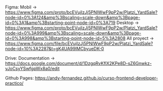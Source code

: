 Figma:
Mobil -> https://www.figma.com/proto/bcEVujIzJj5PNIWwF9pP2w/Platzi_YardSale?node-id=0%3A124&amp%3Bscaling=scale-down&amp%3Bpage-id=0%3A1&amp%3Bstarting-point-node-id=0%3A719
Desktop -> https://www.figma.com/proto/bcEVujIzJj5PNIWwF9pP2w/Platzi_YardSale?node-id=0%3A999&amp%3Bscaling=scale-down&amp%3Bpage-id=0%3A998&amp%3Bstarting-point-node-id=5%3A2808
All proyect -> https://www.figma.com/file/bcEVujIzJj5PNIWwF9pP2w/Platzi_YardSale?node-id=10%3A2287&t=gK4UA99lMCbyueDK-0

Drive:
Documentation -> https://docs.google.com/document/d/1DzgqRvKflX2KPe8D-sZ6Gnwkz-vJoCsyYSwfgpWx8a0/edit

Github Pages:
https://andy-fernandez.github.io/curso-frontend-developer-practico/